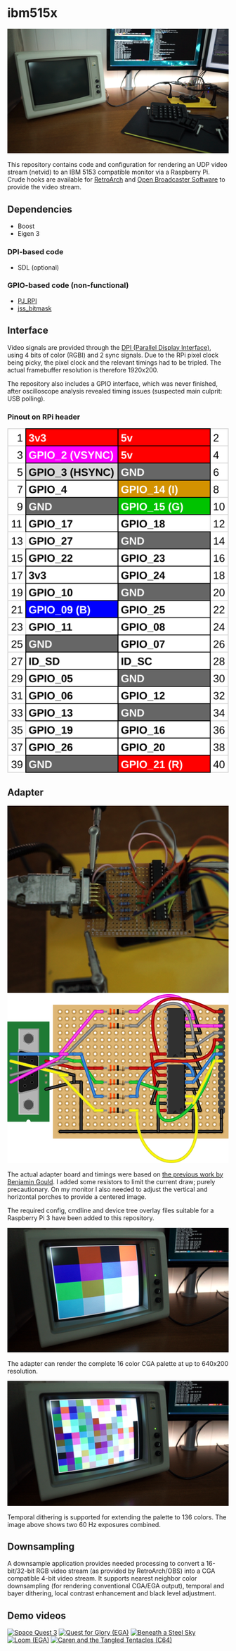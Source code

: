 ibm515x
=======

![IBM 5153 and RPi CGA](https://github.com/trylle/ibm515x/raw/master/img/ibm5153_and_rpi.png)

This repository contains code and configuration for rendering an UDP video stream (netvid) to an IBM 5153 compatible monitor via a Raspberry Pi. Crude hooks are available for [RetroArch](https://github.com/trylle/RetroArch) and [Open Broadcaster Software](https://github.com/trylle/obs-studio) to provide the video stream.

## Dependencies

* Boost
* Eigen 3

### DPI-based code

* SDL (optional)

### GPIO-based code (non-functional)

* [PJ_RPI](https://github.com/Pieter-Jan/PJ_RPI)
* [jss_bitmask](https://www.justsoftwaresolutions.co.uk/cplusplus/using-enum-classes-as-bitfields.html)

## Interface

Video signals are provided through the [DPI (Parallel Display Interface)](https://www.raspberrypi.org/documentation/hardware/raspberrypi/dpi/README.md), using 4 bits of color (RGBI) and 2 sync signals. Due to the RPi pixel clock being picky, the pixel clock and the relevant timings had to be tripled. The actual framebuffer resolution is therefore 1920x200.

The repository also includes a GPIO interface, which was never finished, after oscilloscope analysis revealed timing issues (suspected main culprit: USB polling).

### Pinout on RPi header

![RGBI pinout on RPi header](https://github.com/trylle/ibm515x/raw/master/img/pinout.svg?sanitize=true)

## Adapter

![Photo of adapter](https://github.com/trylle/ibm515x/raw/master/img/rpi_cga.png)
![Adapter circuit diagram](https://github.com/trylle/ibm515x/raw/master/img/adapter.svg?sanitize=true)

The actual adapter board and timings were based on [the previous work by Benjamin Gould](http://www.paradigmlift.net/projects/teensy_cga.html). I added some resistors to limit the current draw; purely precautionary. On my monitor I also needed to adjust the vertical and horizontal porches to provide a centered image.

The required config, cmdline and device tree overlay files suitable for a Raspberry Pi 3 have been added to this repository.

![16-color palette as rendered by fbrender_test](https://github.com/trylle/ibm515x/raw/master/img/cga_16.png)

The adapter can render the complete 16 color CGA palette at up to 640x200 resolution.

![136-color palette as rendered by fbrender_test](https://github.com/trylle/ibm515x/raw/master/img/cga_136.png)

Temporal dithering is supported for extending the palette to 136 colors. The image above shows two 60 Hz exposures combined.

## Downsampling

A downsample application provides needed processing to convert a 16-bit/32-bit RGB video stream (as provided by RetroArch/OBS) into a CGA compatible 4-bit video stream. It supports nearest neighbor color downsampling (for rendering conventional CGA/EGA output), temporal and bayer dithering, local contrast enhancement and black level adjustment.

## Demo videos

[![Space Quest 3](https://img.youtube.com/vi/8KQf0JHnT7E/0.jpg)](https://www.youtube.com/watch?v=8KQf0JHnT7E)
[![Quest for Glory (EGA)](https://img.youtube.com/vi/awt02u_cEpc/0.jpg)](https://www.youtube.com/watch?v=awt02u_cEpc)
[![Beneath a Steel Sky](https://img.youtube.com/vi/MLR8ObHTDDo/0.jpg)](https://www.youtube.com/watch?v=MLR8ObHTDDo)
[![Loom (EGA)](https://img.youtube.com/vi/PoJVduigMK8/0.jpg)](https://www.youtube.com/watch?v=PoJVduigMK8)
[![Caren and the Tangled Tentacles (C64)](https://img.youtube.com/vi/N0ByRlbwS8A/0.jpg)](https://www.youtube.com/watch?v=N0ByRlbwS8A)
